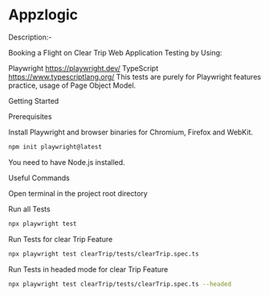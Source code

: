 # Appzlogic

Description:-

Booking a Flight on Clear Trip Web Application Testing by Using:

Playwright https://playwright.dev/
TypeScript https://www.typescriptlang.org/
This tests are purely for Playwright features practice, usage of Page Object Model.

Getting Started

Prerequisites

Install Playwright and browser binaries for Chromium, Firefox and WebKit.

```bash
npm init playwright@latest
```

You need to have Node.js installed.

Useful Commands

Open terminal in the project root directory

Run all Tests

```bash
npx playwright test
```

Run Tests for clear Trip Feature

```bash
npx playwright test clearTrip/tests/clearTrip.spec.ts
```

Run Tests in headed mode for clear Trip Feature

```bash
npx playwright test clearTrip/tests/clearTrip.spec.ts --headed
```

